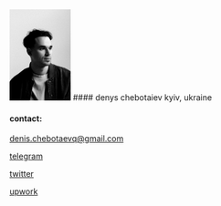 <img src="img.jpeg" width="107" height="160">
#### denys chebotaiev
kyiv, ukraine

#### contact:

[denis.chebotaevq@gmail.com](mailto:denis.chebotaevq@gmail.com)

[telegram](https://t.me/MrVeato)

[twitter](https://twitter.com/MrVeato)

[upwork](https://www.upwork.com/freelancers/mrveato)
